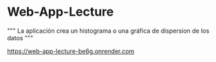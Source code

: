 # Web-App-Lecture

""" La aplicación crea un histograma o una gráfica de dispersion de los datos """

https://web-app-lecture-be6g.onrender.com
